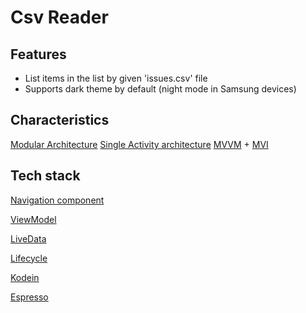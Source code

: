 # Csv Reader

## Features

- List items in the list by given 'issues.csv' file
- Supports dark theme by default (night mode in Samsung devices)

## Characteristics

[Modular Architecture](https://www.youtube.com/watch?v=PZBg5DIzNww)
[Single Activity architecture](https://www.youtube.com/watch?v=2k8x8V77CrU)
[MVVM](https://developer.android.com/jetpack/guide) + [MVI](https://www.raywenderlich.com/817602-mvi-architecture-for-android-tutorial-getting-started)

## Tech stack

[Navigation component](https://developer.android.com/guide/navigation)

[ViewModel](https://developer.android.com/topic/libraries/architecture/viewmodel)

[LiveData](https://developer.android.com/topic/libraries/architecture/livedata)

[Lifecycle](https://developer.android.com/topic/libraries/architecture/lifecycle)

[Kodein](https://kodein.org/Kodein-DI/?5.0/android)

[Espresso](https://developer.android.com/training/testing/espresso)